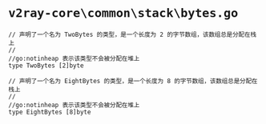# `v2ray-core\common\stack\bytes.go`

```
// 声明了一个名为 TwoBytes 的类型，是一个长度为 2 的字节数组，该数组总是分配在栈上
//
//go:notinheap 表示该类型不会被分配在堆上
type TwoBytes [2]byte

// 声明了一个名为 EightBytes 的类型，是一个长度为 8 的字节数组，该数组总是分配在栈上
//
//go:notinheap 表示该类型不会被分配在堆上
type EightBytes [8]byte
```